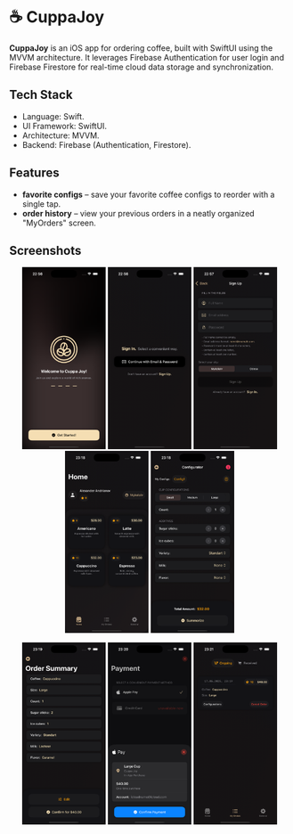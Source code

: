 # ☕️ CuppaJoy

**CuppaJoy** is an iOS app for ordering coffee, built with SwiftUI using the MVVM architecture. It leverages Firebase Authentication for user login and Firebase Firestore for real-time cloud data storage and synchronization.

## Tech Stack

- Language: Swift.
- UI Framework: SwiftUI.
- Architecture: MVVM.
- Backend: Firebase (Authentication, Firestore).

## Features

- **favorite configs** – save your favorite coffee configs to reorder with a single tap.
- **order history** – view your previous orders in a neatly organized "MyOrders" screen.

## Screenshots

<p align="center">
  <img src="app-screenshots/1_Onboarding.png" width="150" alt="Onboarding" />
  <img src="app-screenshots/2_SignIn.png" width="150" alt="Login" />
  <img src="app-screenshots/3_SignUp.png" width="150" alt="Registration" />
  <img src="app-screenshots/4_Home.png" width="150" alt="Home" />
  <img src="app-screenshots/5_OrderConfigurator.png" width="150" alt="Order Configurator" />
</p>

<p align="center">
  <img src="app-screenshots/6_OrderSummary.png" width="150" alt="Order Summary" />
  <img src="app-screenshots/7_OrderPayment.png" width="150" alt="Order Payment" />
  <img src="app-screenshots/8_MyOrders.png" width="150" alt="My Orders" />
</p>
